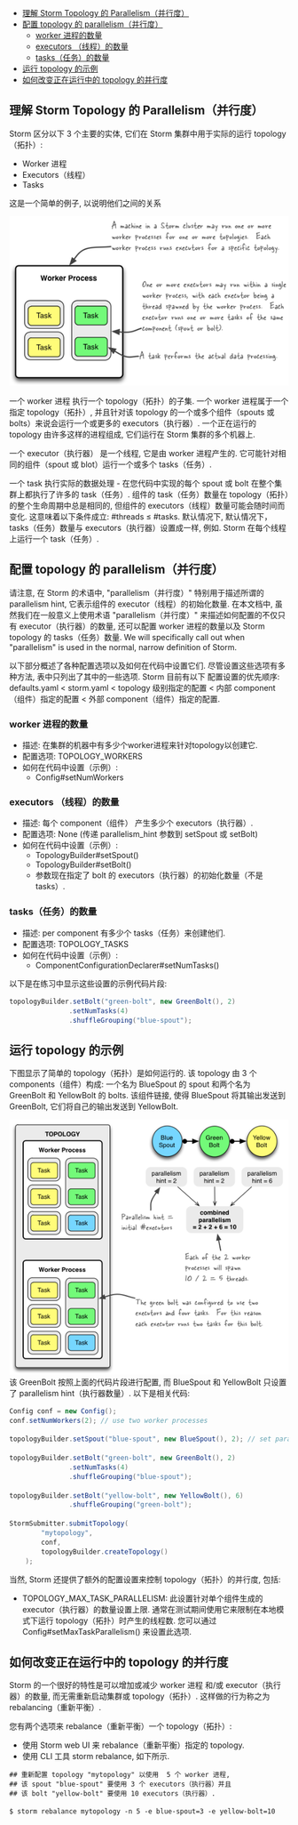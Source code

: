 
<!-- TOC -->

- [理解 Storm Topology 的 Parallelism（并行度）](#理解-storm-topology-的-parallelism并行度)
- [配置 topology 的 parallelism（并行度）](#配置-topology-的-parallelism并行度)
    - [worker 进程的数量](#worker-进程的数量)
    - [executors （线程）的数量](#executors-线程的数量)
    - [tasks（任务）的数量](#tasks任务的数量)
- [运行 topology 的示例](#运行-topology-的示例)
- [如何改变正在运行中的 topology 的并行度](#如何改变正在运行中的-topology-的并行度)

<!-- /TOC -->

## 理解 Storm Topology 的 Parallelism（并行度）
Storm 区分以下 3 个主要的实体, 它们在 Storm 集群中用于实际的运行 topology（拓扑）:

* Worker 进程
* Executors（线程）
* Tasks

这是一个简单的例子, 以说明他们之间的关系
<div align="center"><img src="../../../resources/images/storm/relationships-worker-processes-executors-tasks.png"></div>

一个 worker 进程 执行一个 topology（拓扑）的子集. 一个 worker 进程属于一个指定 topology（拓扑）, 并且针对该 topology 的一个或多个组件（spouts 或 bolts）来说会运行一个或更多的 executors（执行器）. 一个正在运行的 topology 由许多这样的进程组成, 它们运行在 Storm 集群的多个机器上.

一个 executor（执行器） 是一个线程, 它是由 worker 进程产生的. 它可能针对相同的组件（spout 或 blot）运行一个或多个 tasks（任务）.

一个 task 执行实际的数据处理 - 在您代码中实现的每个 spout 或 bolt 在整个集群上都执行了许多的 task（任务）. 组件的 task（任务）数量在 topology（拓扑）的整个生命周期中总是相同的, 但组件的 executors（线程）数量可能会随时间而变化. 这意味着以下条件成立: #threads ≤ #tasks. 默认情况下, 默认情况下，tasks（任务）数量与 executors（执行器）设置成一样, 例如. Storm 在每个线程上运行一个 task（任务）.

## 配置 topology 的 parallelism（并行度）
请注意, 在 Storm 的术语中, "parallelism（并行度）" 特别用于描述所谓的 parallelism hint, 它表示组件的 executor（线程）的初始化数量. 在本文档中, 虽然我们在一般意义上使用术语 "parallelism（并行度）" 来描述如何配置的不仅只有 executor（执行器）的数量, 还可以配置 worker 进程的数量以及 Storm topology 的 tasks（任务）数量. We will specifically call out when "parallelism" is used in the normal, narrow definition of Storm.

以下部分概述了各种配置选项以及如何在代码中设置它们. 尽管设置这些选项有多种方法, 表中只列出了其中的一些选项. Storm 目前有以下 配置设置的优先顺序: defaults.yaml < storm.yaml < topology 级别指定的配置 < 内部 component（组件）指定的配置 < 外部 component（组件）指定的配置.
### worker 进程的数量
* 描述: 在集群的机器中有多少个worker进程来针对topology以创建它.
* 配置选项: TOPOLOGY_WORKERS
* 如何在代码中设置（示例）:
    * Config#setNumWorkers

### executors （线程）的数量
* 描述: 每个 component（组件） 产生多少个 executors（执行器）.
* 配置选项: None (传递 parallelism_hint 参数到 setSpout 或 setBolt)
* 如何在代码中设置（示例）:
    * TopologyBuilder#setSpout()
    * TopologyBuilder#setBolt()
    * 参数现在指定了 bolt 的 executors（执行器）的初始化数量（不是 tasks）.

### tasks（任务）的数量
* 描述: per component 有多少个 tasks（任务）来创建他们.
* 配置选项: TOPOLOGY_TASKS
* 如何在代码中设置（示例）:
    * ComponentConfigurationDeclarer#setNumTasks()

以下是在练习中显示这些设置的示例代码片段:

```java
topologyBuilder.setBolt("green-bolt", new GreenBolt(), 2)
               .setNumTasks(4)
               .shuffleGrouping("blue-spout");
```

## 运行 topology 的示例
下图显示了简单的 topology（拓扑）是如何运行的. 该 topology 由 3 个 components（组件）构成: 一个名为 BlueSpout 的 spout 和两个名为 GreenBolt 和 YellowBolt 的 bolts. 该组件链接, 使得 BlueSpout 将其输出发送到 GreenBolt, 它们将自己的输出发送到 YellowBolt.
<div align="center"><img src="../../../resources/images/storm/example-of-a-running-topology.png"></div>
该 GreenBolt 按照上面的代码片段进行配置, 而 BlueSpout 和 YellowBolt 只设置了 parallelism hint（执行器数量）. 以下是相关代码:

```java
Config conf = new Config();
conf.setNumWorkers(2); // use two worker processes

topologyBuilder.setSpout("blue-spout", new BlueSpout(), 2); // set parallelism hint to 2

topologyBuilder.setBolt("green-bolt", new GreenBolt(), 2)
               .setNumTasks(4)
               .shuffleGrouping("blue-spout");

topologyBuilder.setBolt("yellow-bolt", new YellowBolt(), 6)
               .shuffleGrouping("green-bolt");

StormSubmitter.submitTopology(
        "mytopology",
        conf,
        topologyBuilder.createTopology()
    );
```
当然, Storm 还提供了额外的配置设置来控制 topology（拓扑）的并行度, 包括:
* TOPOLOGY_MAX_TASK_PARALLELISM: 此设置针对单个组件生成的 executor（执行器）的数量设置上限. 通常在测试期间使用它来限制在本地模式下运行 topology（拓扑）时产生的线程数. 您可以通过 Config#setMaxTaskParallelism() 来设置此选项.

## 如何改变正在运行中的 topology 的并行度
Storm 的一个很好的特性是可以增加或减少 worker 进程 和/或 executor（执行器）的数量, 而无需重新启动集群或 topology（拓扑）. 这样做的行为称之为 rebalancing（重新平衡）.

您有两个选项来 rebalance（重新平衡）一个 topology（拓扑）:

* 使用 Storm web UI 来 rebalance（重新平衡）指定的 topology.
* 使用 CLI 工具 storm rebalance, 如下所示.
```shell
## 重新配置 topology "mytopology" 以使用  5 个 worker 进程,
## 该 spout "blue-spout" 要使用 3 个 executors（执行器）并且
## 该 bolt "yellow-bolt" 要使用 10 executors（执行器）.

$ storm rebalance mytopology -n 5 -e blue-spout=3 -e yellow-bolt=10
```

